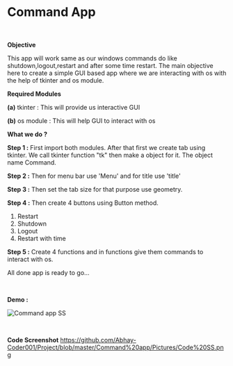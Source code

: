 # Command App

<br />

__Objective__ 

This app will work same as our windows commands do like shutdown,logout,restart and after some time restart. The main objective here to create a simple GUI based app where we are interacting with os with the help of tkinter and os module.

__Required Modules__

__(a)__ tkinter : This will provide us interactive GUI 

__(b)__ os module : This will help GUI to interact with os


__What we do ?__

__Step 1 :__ First import both modules. After that first we create tab using tkinter. We call tkinter function "tk" then make a object for it. The object name Command.

__Step 2 :__ Then for menu bar use 'Menu' and for title use 'title' 

__Step 3 :__ Then set the tab size for that purpose use geometry.

__Step 4 :__ Then create 4 buttons using Button method.

1. Restart
2. Shutdown
3. Logout
4. Restart with time

__Step 5 :__ Create 4 functions and in functions give them commands to interact with os.


All done app is ready to go...


<br />

__Demo :__

![Command app SS](https://user-images.githubusercontent.com/78997764/184631676-a52d2891-1b6b-4f23-b387-8a7920707626.png)



<br />

__Code Screenshot__
https://github.com/Abhay-Coder001/Project/blob/master/Command%20app/Pictures/Code%20SS.png

